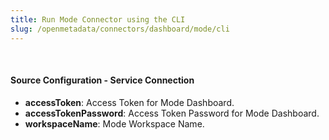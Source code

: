 ```yaml
---
title: Run Mode Connector using the CLI
slug: /openmetadata/connectors/dashboard/mode/cli
---
```


<ConnectorIntro connector="Mode" goal="CLI"/>

<Requirements />

<PythonMod connector="Mode" module="mode" />

<br/>


<MetadataIngestionServiceDev service="dashboard" connector="Mode" goal="CLI"/>

<h4>Source Configuration - Service Connection</h4>

- **accessToken**: Access Token for Mode Dashboard.
- **accessTokenPassword**: Access Token Password for Mode Dashboard.
- **workspaceName**: Mode Workspace Name.

<MetadataIngestionConfig service="dashboard" connector="Mode" goal="CLI" />
